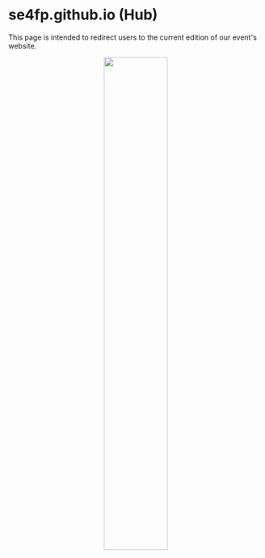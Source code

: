 # se4fp.github.io (Hub)

This page is intended to redirect users to the current edition of our event's website.

<div align="center">
  <a href="https://se4fp.github.io/2025/" alt="Click to learn more about SE4FP!" title="Click to learn more about SE4FP!"><img width="50%" src="https://raw.githubusercontent.com/se4fp/2025/refs/heads/main/assets/img/event-banner.png"></a>
</div>
